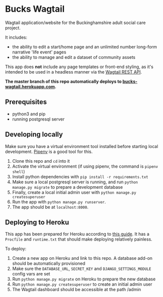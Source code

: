 # Bucks Wagtail

Wagtail application/website for the Buckinghamshire adult social care project.

It includes:

- the ability to edit a start/home page and an unlimited number long-form narrative 'life event' pages
- the ability to manage and edit a dataset of community assets

This app does **not** include any page templates or front-end styling, as it's intended to be used in a headless manner via the [Wagtail REST API](http://docs.wagtail.io/en/v2.0/advanced_topics/api/index.html).


**The master branch of this repo automatically deploys to [bucks-wagtail.herokuapp.com](http://bucks-wagtail.herokuapp.com).**

## Prerequisites

- python3 and pip
- running postgresql server

## Developing locally

Make sure you have a virtual environment tool installed before starting local development. [Pipenv](https://docs.pipenv.org/en/latest/) is a good tool for this.

1. Clone this repo and `cd` into it
2. Activate the virtual environment (if using pipenv, the command is `pipenv shell`)
3. Install python dependencies with `pip install -r requirements.txt`
4. Make sure a local postgresql server is running, and run `python manage.py migrate` to prepare a development database
5. Finally, create a local initial admin user with `python manage.py createsuperuser`
6. Run the app with `python manage.py runserver`.
6. The app should be at `localhost:8000`.

## Deploying to Heroku

This app has been prepared for Heroku according to [this guide](https://wagtail.io/blog/wagtail-heroku-2017/). It has a `Procfile` and `runtime.txt` that should make deploying relatively painless.

To deploy:

1. Create a new app on Heroku and link to this repo. A database add-on should be automatically provisioned
2. Make sure the `DATABASE_URL`, `SECRET_KEY` and `DJANGO_SETTINGS_MODULE` config vars are set
3. Run `python manage.py migrate` on Heroku to prepare the new database
4. Run `python manage.py createsuperuser` to create an initial admin user
5. The Wagtail dashboard should be accessible at the path /admin